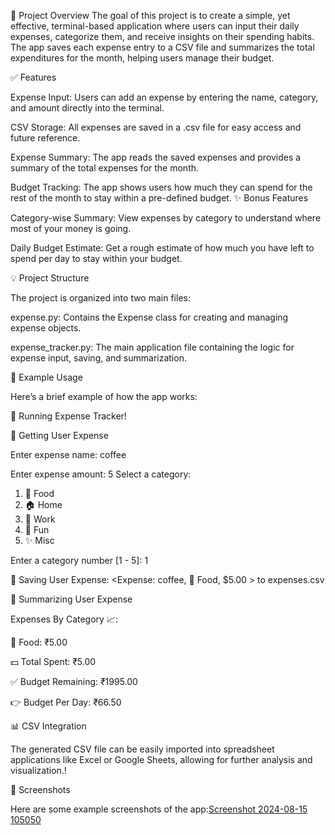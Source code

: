 🎯 Project Overview
The goal of this project is to create a simple, yet effective, terminal-based application where users can input their daily expenses, categorize them, and receive insights on their spending habits. The app saves each expense entry to a CSV file and summarizes the total expenditures for the month, helping users manage their budget.

✅ Features

Expense Input: Users can add an expense by entering the name, category, and amount directly into the terminal.

CSV Storage: All expenses are saved in a .csv file for easy access and future reference.

Expense Summary: The app reads the saved expenses and provides a summary of the total expenses for the month.

Budget Tracking: The app shows users how much they can spend for the rest of the month to stay within a pre-defined budget.
✨ Bonus Features

Category-wise Summary: View expenses by category to understand where most of your money is going.

Daily Budget Estimate: Get a rough estimate of how much you have left to spend per day to stay within your budget.

💡 Project Structure

The project is organized into two main files:

expense.py: Contains the Expense class for creating and managing expense objects.

expense_tracker.py: The main application file containing the logic for expense input, saving, and summarization.

🧩 Example Usage

Here’s a brief example of how the app works:

🎯 Running Expense Tracker!

🎯 Getting User Expense

Enter expense name: coffee

Enter expense amount: 5
Select a category: 
  1. 🍔 Food
  2. 🏠 Home
  3. 💼 Work
  4. 🎉 Fun
  5. ✨ Misc

Enter a category number [1 - 5]: 1

🎯 Saving User Expense: <Expense: coffee, 🍔 Food, $5.00 > to expenses.csv

🎯 Summarizing User Expense

Expenses By Category 📈:
 
  🍔 Food: ₹5.00

💵 Total Spent: ₹5.00

✅ Budget Remaining: ₹1995.00

👉 Budget Per Day: ₹66.50

📊 CSV Integration

The generated CSV file can be easily imported into spreadsheet applications like Excel or Google Sheets, allowing for further analysis and visualization.!

📸 Screenshots

Here are some example screenshots of the app:[Screenshot 2024-08-15 105050](https://github.com/user-attachments/assets/48e5caac-0d44-4284-818a-394c0107401c)
